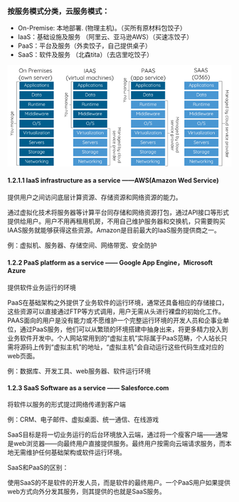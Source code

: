 ### 按服务模式分类，云服务模式：

* On-Premise:  本地部署. (物理主机)。（买所有原材料包饺子）
* IaaS：基础设施及服务 （阿里云、亚马逊AWS）（买速冻饺子）
* PaaS：平台及服务（外卖饺子，自己提供桌子）
* SaaS：软件及服务 （北森tita）（去店里吃饺子）

![](../assets/Cloud-service-models.png)
#### 1.2.1.1 IaaS infrastructure as a service ——AWS\(Amazon Wed Service\)

提供用户之间访问底层计算资源、存储资源和网络资源的能力。

通过虚拟化技术将服务器等计算平台同存储和网络资源打包，通过API接口等形式提供给用户。用户不用再租用机房，不用自己维护服务器和交换机，只需要购买IAAS服务就能够获得这些资源。Amazon是目前最大的IaaS服务提供商之一。

例：虚拟机、服务器、存储空间、网络带宽、安全防护

#### 1.2.2 PaaS platform as a service —— Google App Engine，Microsoft Azure

提供软件业务运行的环境

PaaS在基础架构之外提供了业务软件的运行环境，通常还具备相应的存储接口，这些资源可以直接通过FTP等方式调用，用户无需从头进行裸盘的初始化工作。PAAS面向的用户是没有能力或不愿维护一个完整运行环境的开发人员和企事业单位，通过PaaS服务，他们可以从繁琐的环境搭建中抽身出来，将更多精力投入到业务软件开发中。个人网站常用到的“虚拟主机”实际属于PaaS范畴，个人站长只需将源码上传到“虚拟主机”的地址，“虚拟主机”会自动运行这些代码生成对应的web页面。

例：数据库、开发工具、web服务器、软件运行环境

#### 1.2.3 SaaS Software as a service —— Salesforce.com

将软件以服务的形式提过网络传递到客户端

例：CRM、电子邮件、虚拟桌面、统一通信、在线游戏

SaaS目标是将一切业务运行的后台环境放入云端，通过将一个瘦客户端——通常是web浏览器——向最终用户直接提供服务。最终用户按需向云端请求服务，而本地无需维护任何基础架构或软件运行环境。

SaaS和PaaS的区别：

使用SaaS的不是软件的开发人员，而是软件的最终用户。一个PaaS用户如果提供web方式向外分发其服务，则其提供的也就是SaaS服务。





